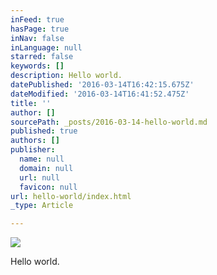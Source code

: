 ```yaml
---
inFeed: true
hasPage: true
inNav: false
inLanguage: null
starred: false
keywords: []
description: Hello world.
datePublished: '2016-03-14T16:42:15.675Z'
dateModified: '2016-03-14T16:41:52.475Z'
title: ''
author: []
sourcePath: _posts/2016-03-14-hello-world.md
published: true
authors: []
publisher:
  name: null
  domain: null
  url: null
  favicon: null
url: hello-world/index.html
_type: Article

---
```

![](https://the-grid-user-content.s3-us-west-2.amazonaws.com/46b2fc8d-2c50-4a58-bc78-612f738c07f7.png)

Hello world.